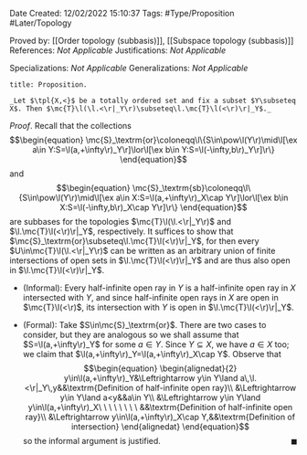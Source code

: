 <div class="topSpace"></div>

Date Created: 12/02/2022 15:10:37
Tags: #Type/Proposition #Later/Topology

Proved by: [[Order topology (subbasis)]], [[Subspace topology (subbasis)]]
References: _Not Applicable_
Justifications: _Not Applicable_

Specializations: _Not Applicable_
Generalizations: _Not Applicable_

``` ad-Proposition
title: Proposition.

_Let $\tpl{X,<}$ be a totally ordered set and fix a subset $Y\subseteq X$. Then $\mc{T}\l(\l.<\r|_Y\r)\subseteq\l.\mc{T}\l(<\r)\r|_Y$._

```

_Proof_. Recall that the collections
$$\begin{equation}
    \mc{S}_\textrm{or}\coloneqq\l\{S\in\pow\l(Y\r)\mid\l[\ex a\in Y:S=\l(a,+\infty\r)_Y\r]\lor\l[\ex b\in Y:S=\l(-\infty,b\r)_Y\r]\r\}
\end{equation}$$
and
$$\begin{equation}
    \mc{S}_\textrm{sb}\coloneqq\l\{S\in\pow\l(Y\r)\mid\l[\ex a\in X:S=\l(a,+\infty\r)_X\cap Y\r]\lor\l[\ex b\in X:S=\l(-\infty,b\r)_X\cap Y\r]\r\}
\end{equation}$$
are subbases for the topologies $\mc{T}\l(\l.<\r|_Y\r)$ and $\l.\mc{T}\l(<\r)\r|_Y$, respectively. It suffices to show that $\mc{S}_\textrm{or}\subseteq\l.\mc{T}\l(<\r)\r|_Y$, for then every $U\in\mc{T}\l(\l.<\r|_Y\r)$ can be written as an arbitrary union of finite intersections of open sets in $\l.\mc{T}\l(<\r)\r|_Y$ and are thus also open in $\l.\mc{T}\l(<\r)\r|_Y$.
* (Informal): Every half-infinite open ray in $Y$ is a half-infinite open ray in $X$ intersected with $Y$, and since half-infinite open rays in $X$ are open in $\mc{T}\l(<\r)$, its intersection with $Y$ is open in $\l.\mc{T}\l(<\r)\r|_Y$.

* (Formal): Take $S\in\mc{S}_\textrm{or}$. There are two cases to consider, but they are analogous so we shall assume that $S=\l(a,+\infty\r)_Y$ for some $a\in Y$. Since $Y\subseteq X$, we have $a\in X$ too; we claim that $\l(a,+\infty\r)_Y=\l(a,+\infty\r)_X\cap Y$. Observe that
$$\begin{equation}
    \begin{alignedat}{2}
        y\in\l(a,+\infty\r)_Y&\Leftrightarrow y\in Y\land a\,\l.<\r|_Y\,y&&\textrm{Definition of half-infinite open ray}\\
        &\Leftrightarrow y\in Y\land a<y&&a\in Y\\
        &\Leftrightarrow y\in Y\land y\in\l(a,+\infty\r)_X\ \ \ \ \ \ \ \ &&\textrm{Definition of half-infinite open ray}\\
        &\Leftrightarrow y\in\l(a,+\infty\r)_X\cap Y,&&\textrm{Definition of intersection}
    \end{alignedat}
\end{equation}$$
so the informal argument is justified.<span style="float:right;">$\blacksquare$</span>
